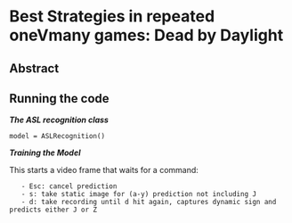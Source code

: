 # Best Strategies in repeated oneVmany games: Dead by Daylight


## Abstract



## Running the code

_**The ASL recognition class**_



```
model = ASLRecognition()
```





_**Training the Model**_


This starts a video frame that waits for a command:
                
       - Esc: cancel prediction
       - s: take static image for (a-y) prediction not including J
       - d: take recording until d hit again, captures dynamic sign and predicts either J or Z
